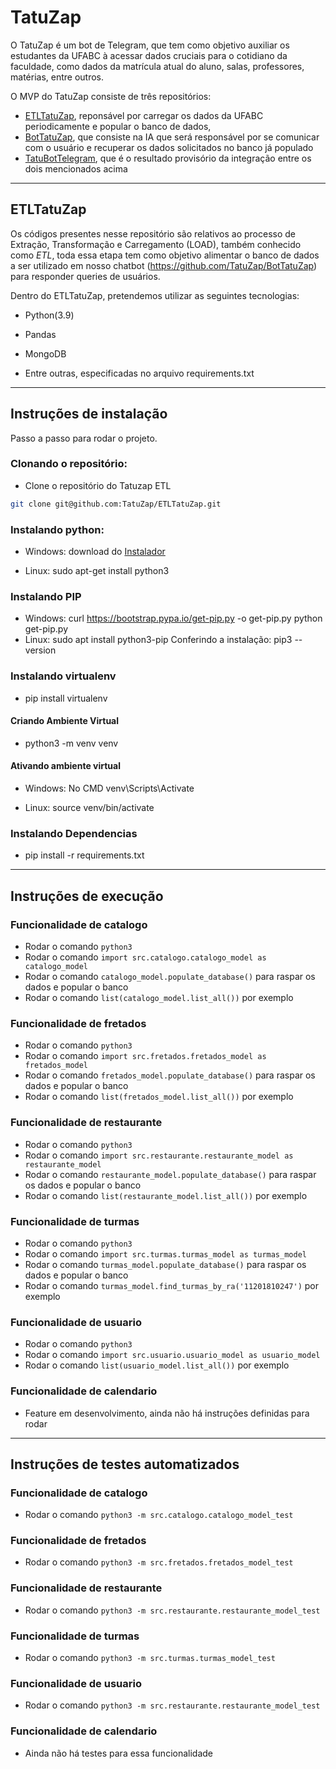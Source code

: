# TatuZap

O TatuZap é um bot de Telegram, que tem como objetivo auxiliar os estudantes da UFABC à acessar dados cruciais para o cotidiano da faculdade, como dados da matrícula atual do aluno, salas, professores, matérias, entre outros.

O MVP do TatuZap consiste de três repositórios:

- [ETLTatuZap](https://github.com/TatuZap/ETLTatuZap), reponsável por carregar os dados da UFABC periodicamente e popular o banco de dados,
- [BotTatuZap](https://github.com/TatuZap/BotTatuZap), que consiste na IA que será responsável por se comunicar com o usuário e recuperar os dados solicitados no banco já populado
- [TatuBotTelegram](https://github.com/TatuZap/TatuBotTelegram), que é o resultado provisório da integração entre os dois mencionados acima

<hr />

## ETLTatuZap

Os códigos presentes nesse repositório são relativos ao processo de Extração, Transformação e Carregamento (LOAD), também conhecido como _ETL_, toda essa etapa tem como objetivo alimentar o banco de dados a ser utilizado em nosso chatbot (https://github.com/TatuZap/BotTatuZap) para responder queries de usuários.

Dentro do ETLTatuZap, pretendemos utilizar as seguintes tecnologias:

- Python(3.9)

- Pandas

- MongoDB

- Entre outras, especificadas no arquivo requirements.txt

<hr />

## Instruções de instalação

Passo a passo para rodar o projeto.

### Clonando o repositório:

- Clone o repositório do Tatuzap ETL

```sh
git clone git@github.com:TatuZap/ETLTatuZap.git
```

### Instalando python:

- Windows: download do [Instalador](https://www.python.org/downloads/)

- Linux: sudo apt-get install python3

### Instalando PIP

- Windows: curl https://bootstrap.pypa.io/get-pip.py -o get-pip.py
  python get-pip.py
- Linux: sudo apt install python3-pip
  Conferindo a instalação: pip3 --version

### Instalando virtualenv

- pip install virtualenv

#### Criando Ambiente Virtual

- python3 -m venv venv

#### Ativando ambiente virtual

- Windows: No CMD venv\Scripts\Activate

- Linux: source venv/bin/activate

### Instalando Dependencias

- pip install -r requirements.txt

<hr />

## Instruções de execução

### Funcionalidade de catalogo

- Rodar o comando `python3`
- Rodar o comando `import src.catalogo.catalogo_model as catalogo_model`
- Rodar o comando `catalogo_model.populate_database()` para raspar os dados e popular o banco
- Rodar o comando `list(catalogo_model.list_all())` por exemplo

### Funcionalidade de fretados

- Rodar o comando `python3`
- Rodar o comando `import src.fretados.fretados_model as fretados_model`
- Rodar o comando `fretados_model.populate_database()` para raspar os dados e popular o banco
- Rodar o comando `list(fretados_model.list_all())` por exemplo

### Funcionalidade de restaurante

- Rodar o comando `python3`
- Rodar o comando `import src.restaurante.restaurante_model as restaurante_model`
- Rodar o comando `restaurante_model.populate_database()` para raspar os dados e popular o banco
- Rodar o comando `list(restaurante_model.list_all())` por exemplo

### Funcionalidade de turmas

- Rodar o comando `python3`
- Rodar o comando `import src.turmas.turmas_model as turmas_model`
- Rodar o comando `turmas_model.populate_database()` para raspar os dados e popular o banco
- Rodar o comando `turmas_model.find_turmas_by_ra('11201810247')` por exemplo

### Funcionalidade de usuario

- Rodar o comando `python3`
- Rodar o comando `import src.usuario.usuario_model as usuario_model`
- Rodar o comando `list(usuario_model.list_all())` por exemplo

### Funcionalidade de calendario

- Feature em desenvolvimento, ainda não há instruções definidas para rodar

<hr />

## Instruções de testes automatizados

### Funcionalidade de catalogo

- Rodar o comando `python3 -m src.catalogo.catalogo_model_test`

### Funcionalidade de fretados

- Rodar o comando `python3 -m src.fretados.fretados_model_test`

### Funcionalidade de restaurante

- Rodar o comando `python3 -m src.restaurante.restaurante_model_test`

### Funcionalidade de turmas

- Rodar o comando `python3 -m src.turmas.turmas_model_test`

### Funcionalidade de usuario

- Rodar o comando `python3 -m src.restaurante.restaurante_model_test`

### Funcionalidade de calendario

- Ainda não há testes para essa funcionalidade
